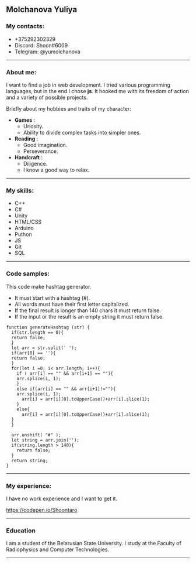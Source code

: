 ## Molchanova Yuliya

### My contacts:
- +375292302329 
- Discord: Shoon#6009
- Telegram: @yumolchanova

***

### About me:
I want to find a job in web development. I tried various programming languages, but in the end I chose **js**. It hooked me with its freedom of action and a variety of possible projects.   

Briefly about my hobbies and traits of my character:  
- **Games** :  
    + Uriosity. 
    + Ability to divide complex tasks into simpler ones.
- **Reading** :
    + Good imagination.
    + Perseverance.
- **Handcraft** :
    + Diligence.
    + I know a good way to relax.
   
***

### My skills:

* C++
* C#
* Unity
* HTML/CSS
* Arduino
* Puthon
* JS
* Git
* SQL

***

### Code samples:

This code make hashtag generator.
* It must start with a hashtag (#).
* All words must have their first letter capitalized.
* If the final result is longer than 140 chars it must return false.
* If the input or the result is an empty string it must return false.

```JS
function generateHashtag (str) {
  if(str.length == 0){
  return false;
  }
  let arr = str.split(' ');
  if(arr[0] == ''){
  return false;
  }
  for(let i =0; i< arr.length; i++){
    if ( arr[i] == "" && arr[i+1] == ""){
    arr.splice(i, 1);
    }
    else if(arr[i] == "" && arr[i+1]!=""){
    arr.splice(i, 1);
      arr[i] = arr[i][0].toUpperCase()+arr[i].slice(1);
    }
    else{
      arr[i] = arr[i][0].toUpperCase()+arr[i].slice(1);
  }
  }
  
  arr.unshift( "#" );
  let string = arr.join('');
  if(string.length > 140){
    return false;
  }
  return string; 
}
```

***

### My experience: 


I have no work experience and I want to get it.

https://codepen.io/Shoontaro

***

### Education

I am a student of the Belarusian State University. 
I study at the Faculty of Radiophysics and Computer Technologies.

***






